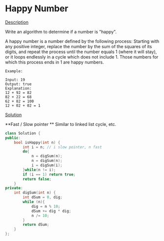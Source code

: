 # Happy Number

[Description](https://leetcode.com/problems/happy-number/description/)

Write an algorithm to determine if a number is "happy".

A happy number is a number defined by the following process: Starting with any positive integer, replace the number by the sum of the squares of its digits, and repeat the process until the number equals 1 (where it will stay), or it loops endlessly in a cycle which does not include 1. Those numbers for which this process ends in 1 are happy numbers.
```
Example: 

Input: 19
Output: true
Explanation: 
12 + 92 = 82
82 + 22 = 68
62 + 82 = 100
12 + 02 + 02 = 1
```

[Solution]()

**Fast / Slow pointer **
Similar to linked list cycle, etc.

```c++
class Solution {
public:
    bool isHappy(int n) {
        int i = n; // i slow pointer, n fast
        do{
            n = digSum(n);
            n = digSum(n);
            i = digSum(i);
        }while(n != i);
        if (i == 1) return true;
        return false;
    }
private:
    int digSum(int n) {
        int dSum = 0, dig;
        while (n){
            dig = n % 10;
            dSum += dig * dig;
            n /= 10;
        }
        return dSum;
    }
};
```

